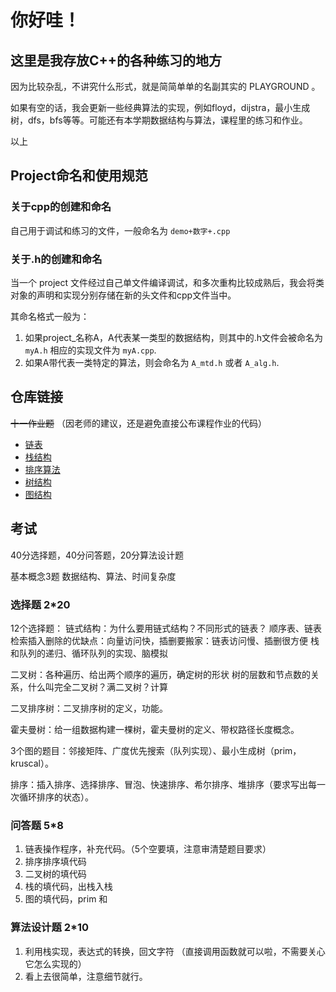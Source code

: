 # 你好哇！

## 这里是我存放C++的各种练习的地方

因为比较杂乱，不讲究什么形式，就是简简单单的名副其实的 PLAYGROUND 。

如果有空的话，我会更新一些经典算法的实现，例如floyd，dijstra，最小生成树，dfs，bfs等等。可能还有本学期数据结构与算法，课程里的练习和作业。

以上

## Project命名和使用规范

### 关于cpp的创建和命名

自己用于调试和练习的文件，一般命名为 `demo+数字+.cpp`

### 关于.h的创建和命名

当一个 project 文件经过自己单文件编译调试，和多次重构比较成熟后，我会将类对象的声明和实现分别存储在新的头文件和cpp文件当中。

其命名格式一般为：
1. 如果project_名称A，A代表某一类型的数据结构，则其中的.h文件会被命名为 `myA.h` 相应的实现文件为 `myA.cpp`.
2. 如果A带代表一类特定的算法，则会命名为 `A_mtd.h` 或者 `A_alg.h`.

## 仓库链接

~~十一作业题~~ （因老师的建议，还是避免直接公布课程作业的代码）

- [链表](./project_list/readme.md)
- [栈结构](./project_stack/readme.md)
- [排序算法](./project_sort/readme.md)
- [树结构](./project_tree/readme.md)
- [图结构](./project_graph/readme.md)

## 考试

40分选择题，40分问答题，20分算法设计题

基本概念3题 数据结构、算法、时间复杂度
### 选择题 2*20

12个选择题：
链式结构：为什么要用链式结构？不同形式的链表？
顺序表、链表检索插入删除的优缺点：向量访问快，插删要搬家：链表访问慢、插删很方便
栈和队列的递归、循环队列的实现、脑模拟

二叉树：各种遍历、给出两个顺序的遍历，确定树的形状
树的层数和节点数的关系，什么叫完全二叉树？满二叉树？计算

二叉排序树：二叉排序树的定义，功能。

霍夫曼树：给一组数据构建一棵树，霍夫曼树的定义、带权路径长度概念。

3个图的题目：邻接矩阵、广度优先搜索（队列实现）、最小生成树（prim，kruscal）。

排序：插入排序、选择排序、冒泡、快速排序、希尔排序、堆排序（要求写出每一次循环排序的状态）。

### 问答题 5*8

1. 链表操作程序，补充代码。（5个空要填，注意审清楚题目要求）
2. 排序排序填代码
3. 二叉树的填代码
4. 栈的填代码，出栈入栈
5. 图的填代码，prim 和  

### 算法设计题 2*10

1. 利用栈实现，表达式的转换，回文字符 （直接调用函数就可以啦，不需要关心它怎么实现的）
2. 看上去很简单，注意细节就行。
